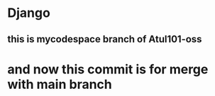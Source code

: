 # Django
## this is mycodespace branch of Atul101-oss
# and now this commit is for merge with main branch